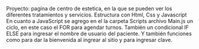 Proyecto: pagina de centro de estetica, en la que se pueden ver los diferentes tratamientos y servicios.
Estructura con Html, Css y Javascript
En cuanto a JavaScript se agrego en el la carpeta Scripts archivo Main.js un ciclo, en este caso el FOR para agendar turnos. También un condicional IF ELSE para ingresar el nombre de usuario del paciente. Y también funciones como para dar la bienvenida al ingrear al sitio y para ingresar clave.